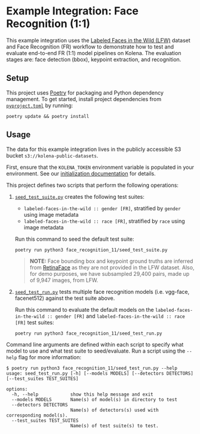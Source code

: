 # Example Integration: Face Recognition (1:1)

This example integration uses the [Labeled Faces in the Wild (LFW)](http://vis-www.cs.umass.edu/lfw/) dataset and Face Recognition (FR) workflow to demonstrate how to test and evaluate end-to-end FR (1:1) model pipelines on Kolena. The evaluation stages are: face detection (bbox), keypoint extraction, and recognition.

## Setup

This project uses [Poetry](https://python-poetry.org/) for packaging and Python dependency management. To get started,
install project dependencies from [`pyproject.toml`](./pyproject.toml) by running:

```shell
poetry update && poetry install
```

## Usage

The data for this example integration lives in the publicly accessible S3 bucket `s3://kolena-public-datasets`.

First, ensure that the `KOLENA_TOKEN` environment variable is populated in your environment. See our
[initialization documentation](https://docs.kolena.io/installing-kolena/#initialization) for details.

This project defines two scripts that perform the following operations:

1. [`seed_test_suite.py`](face_recognition_11/seed_test_suite.py) creates the following test suites:

    - `labeled-faces-in-the-wild :: gender [FR]`, stratified by `gender` using image metadata
    - `labeled-faces-in-the-wild :: race [FR]`, stratified by `race` using image metadata

    Run this command to seed the default test suite:
    ```shell
    poetry run python3 face_recognition_11/seed_test_suite.py
    ```

    > **NOTE:**  Face bounding box and keypoint ground truths are inferred from [RetinaFace](https://github.com/serengil/retinaface/) as they are not provided in the LFW dataset. Also, for demo purposes, we have subsampled 29,400 pairs, made up of 9,947 images, from LFW.

2. [`seed_test_run.py`](face_recognition_11/seed_test_run.py) tests multiple face recognition models (i.e. vgg-face, facenet512) against the test suite above.

    Run this command to evaluate the default models on the `labeled-faces-in-the-wild :: gender [FR]` and `labeled-faces-in-the-wild :: race [FR]` test suites:
    ```shell
    poetry run python3 face_recognition_11/seed_test_run.py
    ```

Command line arguments are defined within each script to specify what model to use and what test suite to seed/evaluate.
Run a script using the `--help` flag for more information:

```shell
$ poetry run python3 face_recognition_11/seed_test_run.py --help
usage: seed_test_run.py [-h] [--models MODELS] [--detectors DETECTORS] [--test_suites TEST_SUITES]

options:
  -h, --help            show this help message and exit
  --models MODELS       Name(s) of model(s) in directory to test
  --detectors DETECTORS
                        Name(s) of detectors(s) used with corresponding model(s).
  --test_suites TEST_SUITES
                        Name(s) of test suite(s) to test.
```
